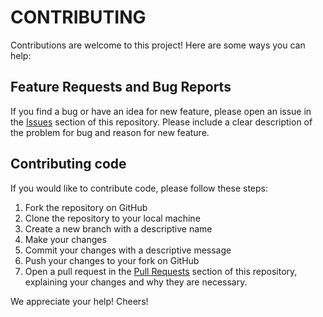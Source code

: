 # CONTRIBUTING

Contributions are welcome to this project! Here are some ways you can help:

## Feature Requests and Bug Reports

If you find a bug or have an idea for new feature, please open an issue in the [Issues](https://github.com/sameeramin/cdk-snippets-for-python/issues) section of this repository. Please include a clear description of the problem for bug and reason for new feature.

## Contributing code

If you would like to contribute code, please follow these steps:

1. Fork the repository on GitHub
2. Clone the repository to your local machine
3. Create a new branch with a descriptive name
4. Make your changes
5. Commit your changes with a descriptive message
6. Push your changes to your fork on GitHub
7. Open a pull request in the [Pull Requests](https://github.com/sameeramin/cdk-snippets-for-python/pulls) section of this repository, explaining your changes and why they are necessary.

We appreciate your help! Cheers!

